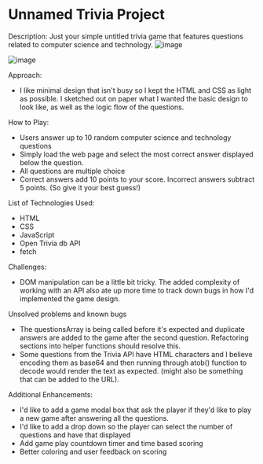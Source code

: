 # Unnamed Trivia Project
Description:
Just your simple untitled trivia game that features questions related to computer science and technology.
![image](https://user-images.githubusercontent.com/29113711/87626632-d53eae80-c6fa-11ea-95ea-22efe7fca710.png)

![image](https://user-images.githubusercontent.com/29113711/87626664-e8517e80-c6fa-11ea-8cf9-ae13c87ae73e.png)

Approach:
* I like minimal design that isn't busy so I kept the HTML and CSS as light as possible. I sketched out on paper what I wanted the basic design to look like, as well as the logic flow of the questions.

How to Play:
* Users answer up to 10 random computer science and technology questions
* Simply load the web page and select the most correct answer displayed below the question.
* All questions are multiple choice
* Correct answers add 10 points to your score. Incorrect answers subtract 5 points. (So give it your best guess!)

List of Technologies Used:
* HTML
* CSS
* JavaScript
* Open Trivia db API
* fetch

Challenges:
* DOM manipulation can be a little bit tricky. The added complexity of working with an API also ate up more time to track down bugs in how I'd implemented the game design.

Unsolved problems and known bugs
* The questionsArray is being called before it's expected and duplicate answers are added to the game after the second question. Refactoring sections into helper functions should resolve this.
*  Some questions from the Trivia API have HTML characters and I believe encoding them as base64 and then running through atob() function to decode would render the text as expected. (might also be something that can be added to the URL).

Additional Enhancements:
* I'd like to add a game modal box that ask the player if they'd like to play a new game after answering all the questions. 
* I'd like to add a drop down so the player can select the number of questions and have that displayed
* Add game play countdown timer and time based scoring
* Better coloring and user feedback on scoring

